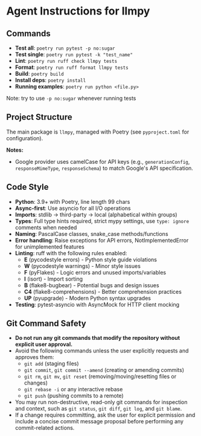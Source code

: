 # Agent Instructions for llmpy

## Commands
- **Test all**: `poetry run pytest -p no:sugar`
- **Test single**: `poetry run pytest -k "test_name"`
- **Lint**: `poetry run ruff check llmpy tests`
- **Format**: `poetry run ruff format llmpy tests`
- **Build**: `poetry build`
- **Install deps**: `poetry install`
- **Running examples**: `poetry run python <file.py>`

Note: try to use `-p no:sugar` whenever running tests

## Project Structure
The main package is `llmpy`, managed with Poetry (see `pyproject.toml` for configuration).

**Notes:**
- Google provider uses camelCase for API keys (e.g., `generationConfig`, `responseMimeType`, `responseSchema`) to match Google's API specification.

## Code Style
- **Python**: 3.9+ with Poetry, line length 99 chars
- **Async-first**: Use asyncio for all I/O operations
- **Imports**: stdlib → third-party → local (alphabetical within groups)
- **Types**: Full type hints required, strict mypy settings, use `type: ignore` comments when needed
- **Naming**: PascalCase classes, snake_case methods/functions
- **Error handling**: Raise exceptions for API errors, NotImplementedError for unimplemented features
- **Linting**: ruff with the following rules enabled:
  - **E** (pycodestyle errors) - Python style guide violations
  - **W** (pycodestyle warnings) - Minor style issues
  - **F** (pyFlakes) - Logic errors and unused imports/variables
  - **I** (isort) - Import sorting
  - **B** (flake8-bugbear) - Potential bugs and design issues
  - **C4** (flake8-comprehensions) - Better comprehension practices
  - **UP** (pyupgrade) - Modern Python syntax upgrades
- **Testing**: pytest-asyncio with AsyncMock for HTTP client mocking

## Git Command Safety
- **Do not run any git commands that modify the repository without explicit user approval.**
- Avoid the following commands unless the user explicitly requests and approves them:
  - `git add` (staging files)
  - `git commit`, `git commit --amend` (creating or amending commits)
  - `git rm`, `git mv`, `git reset` (removing/moving/resetting files or changes)
  - `git rebase -i` or any interactive rebase
  - `git push` (pushing commits to a remote)
- You may run non-destructive, read-only git commands for inspection and context, such as `git status`, `git diff`, `git log`, and `git blame`.
- If a change requires committing, ask the user for explicit permission and include a concise commit message proposal before performing any commit-related actions.
